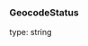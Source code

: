 <!--- This is a generated file, do not edit! -->
<!--- [START maps_http_schema_GeocodeStatus] -->
### GeocodeStatus

type: string

<!--- [END maps_http_schema_GeocodeStatus] -->